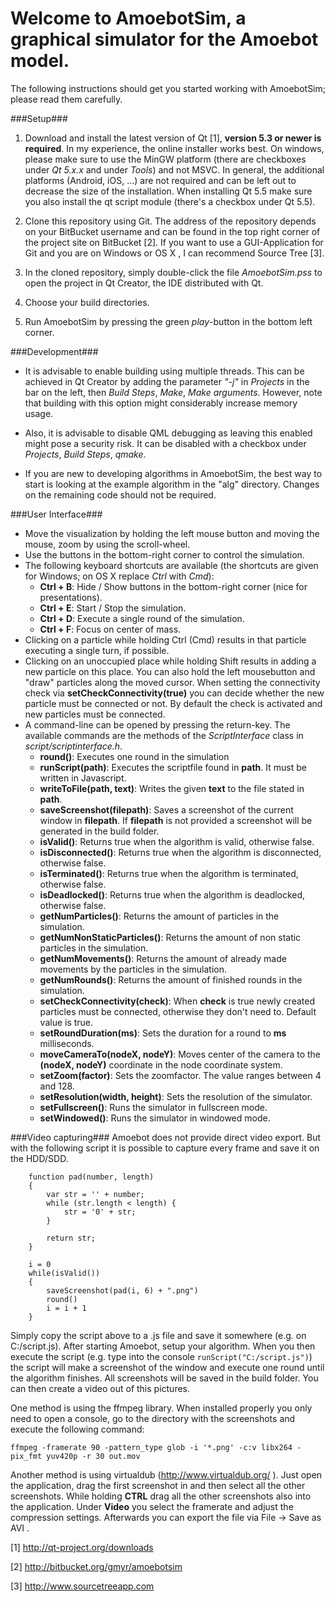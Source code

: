 # Welcome to AmoebotSim, a graphical simulator for the Amoebot model. #

The following instructions should get you started working with AmoebotSim; please read them carefully.

###Setup###

1. Download and install the latest version of Qt [1], __version 5.3 or newer is required__. In my experience, the online installer works best. On windows, please make sure to use the MinGW platform (there are checkboxes under _Qt 5.x.x_ and under _Tools_) and not MSVC. In general, the additional platforms (Android, iOS, ...) are not required and can be left out to decrease the size of the installation. When installing Qt 5.5 make sure you also install the qt script module (there's a checkbox under Qt 5.5). 

2. Clone this repository using Git. The address of the repository depends on your BitBucket username and can be found in the top right corner of the project site on BitBucket [2]. If you want to use a GUI-Application for Git and you are on Windows or OS X , I can recommend Source Tree [3].

3. In the cloned repository, simply double-click the file _AmoebotSim.pss_ to open the project in Qt Creator, the IDE distributed with Qt.

4. Choose your build directories.

5. Run AmoebotSim by pressing the green _play_-button in the bottom left corner.

###Development###

- It is advisable to enable building using multiple threads. This can be achieved in Qt Creator by adding the parameter _"-j"_ in _Projects_ in the bar on the left, then _Build Steps_, _Make_, _Make arguments_. However, note that building with this option might considerably increase memory usage.

- Also, it is advisable to disable QML debugging as leaving this enabled might pose a security risk. It can be disabled with a checkbox under _Projects_, _Build Steps_, _qmake_.

- If you are new to developing algorithms in AmoebotSim, the best way to start is looking at the example algorithm in the "alg" directory. Changes on the remaining code should not be required.

###User Interface###

- Move the visualization by holding the left mouse button and moving the mouse, zoom by using the scroll-wheel.
- Use the buttons in the bottom-right corner to control the simulation.
- The following keyboard shortcuts are available (the shortcuts are given for Windows; on OS X replace _Ctrl_ with _Cmd_):
    - __Ctrl + B__: Hide / Show buttons in the bottom-right corner (nice for presentations).
    - __Ctrl + E__: Start / Stop the simulation.
    - __Ctrl + D__: Execute a single round of the simulation.
    - __Ctrl + F__: Focus on center of mass.
- Clicking on a particle while holding Ctrl (Cmd) results in that particle executing a single turn, if possible.
- Clicking on an unoccupied place while holding Shift results in adding a new particle on this place. You can also hold the left mousebutton and "draw" particles along the moved cursor.
  When setting the connectivity check via __setCheckConnectivity(true)__ you can decide whether the new particle must be connected or not. By default the check is activated and new particles must be connected.
- A command-line can be opened by pressing the return-key. The available commands are the methods of the _ScriptInterface_ class in _script/scriptinterface.h_.
    - __round()__: Executes one round in the simulation
    - __runScript(path)__: Executes the scriptfile found in __path__. It must be written in Javascript.
    - __writeToFile(path, text)__: Writes the given __text__ to the file stated in __path__.
    - __saveScreenshot(filepath)__: Saves a screenshot of the current window in __filepath__. If __filepath__ is not provided a screenshot will be generated in the build folder.
    - __isValid()__: Returns true when the algorithm is valid, otherwise false.
    - __isDisconnected()__: Returns true when the algorithm is disconnected, otherwise false.
    - __isTerminated()__: Returns true when the algorithm is terminated, otherwise false.
    - __isDeadlocked()__: Returns true when the algorithm is deadlocked, otherwise false.
    - __getNumParticles()__: Returns the amount of particles in the simulation.
    - __getNumNonStaticParticles()__: Returns the amount of non static particles in the simulation.
    - __getNumMovements()__: Returns the amount of already made movements by the particles in the simulation.
    - __getNumRounds()__: Returns the amount of finished rounds in the simulation.
    - __setCheckConnectivity(check)__: When __check__ is true newly created particles must be connected, otherwise they don't need to. Default value is true.
    - __setRoundDuration(ms)__: Sets the duration for a round to __ms__ milliseconds.
    - __moveCameraTo(nodeX, nodeY)__: Moves center of the camera to the __(nodeX, nodeY)__ coordinate in the node coordinate system.
    - __setZoom(factor)__: Sets the zoomfactor. The value ranges between 4 and 128.
    - __setResolution(width, height)__: Sets the resolution of the simulator. 
    - __setFullscreen()__: Runs the simulator in fullscreen mode.
    - __setWindowed()__: Runs the simulator in windowed mode. 

###Video capturing###
Amoebot does not provide direct video export. But with the following script it is possible to capture every frame and save it on the HDD/SDD. 

```
    function pad(number, length)
    {
        var str = '' + number;
        while (str.length < length) {
            str = '0' + str;
        }

        return str;
    }

    i = 0
    while(isValid())
    {
        saveScreenshot(pad(i, 6) + ".png")
        round()
        i = i + 1
    }
```

Simply copy the script above to a .js file and save it somewhere (e.g. on C:/script.js). After starting Amoebot, setup your algorithm. When you then execute the script
(e.g. type into the console `runScript("C:/script.js")`) the script will make a screenshot of the window and execute one round until the algorithm finishes. All screenshots will be 
saved in the build folder.
You can then create a video out of this pictures.

One method is using the ffmpeg library. When installed properly you only need to open a console, go to the directory with the screenshots and execute the following command:
```
ffmpeg -framerate 90 -pattern_type glob -i '*.png' -c:v libx264 -pix_fmt yuv420p -r 30 out.mov
```

Another method is using virtualdub (http://www.virtualdub.org/ ). Just open the application, drag the first screenshot in and then select all the other screenshots. While holding __CTRL__ drag all the other screenshots also into the application.
Under __Video__ you select the framerate and adjust the compression settings. Afterwards you can export the file via File -> Save as AVI .

[1] http://qt-project.org/downloads

[2] http://bitbucket.org/gmyr/amoebotsim

[3] http://www.sourcetreeapp.com
